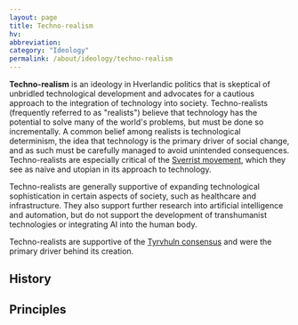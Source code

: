 ```yaml
---
layout: page
title: Techno-realism
hv: 
abbreviation: 
category: "Ideology"
permalink: /about/ideology/techno-realism
---
```


**Techno-realism** is an ideology in Hverlandic politics that is skeptical of unbridled technological development and advocates for a cautious approach to the integration of technology into society. Techno-realists (frequently referred to as "realists") believe that technology has the potential to solve many of the world's problems, but must be done so incrementally. A common belief among realists is technological determinism, the idea that technology is the primary driver of social change, and as such must be carefully managed to avoid unintended consequences. Techno-realists are especially critical of the [Sverrist movement](/HUN/about/ideology/sverrism), which they see as naive and utopian in its approach to technology. 

Techno-realists are generally supportive of expanding technological sophistication in certain aspects of society, such as healthcare and infrastructure. They also support further research into artificial intelligence and automation, but do not support the development of transhumanist technologies or integrating AI into the human body.

Techno-realists are supportive of the [Tyrvhuln consensus](/HUN/about/ideology/tyrvhuln-consensus) and were the primary driver behind its creation. 

## History

## Principles



